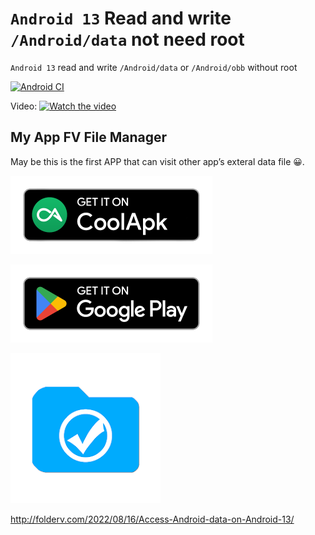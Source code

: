 # `Android 13` Read and write `/Android/data` not need root


`Android 13` read and write `/Android/data` or `/Android/obb` without root


[![Android CI](https://github.com/folderv/androidDataWithoutRootAPI33/actions/workflows/android.yml/badge.svg)](https://github.com/folderv/androidDataWithoutRootAPI33/actions/workflows/android.yml)



Video:
[![Watch the video](https://img.youtube.com/vi/-4H0K70WhDg/maxresdefault.jpg)](https://youtu.be/-4H0K70WhDg)



## My App FV File Manager

May be this is the first APP that can visit other app’s exteral data file 😀.




[<img src="/source/coolapk-badge.png" width="323" height="125" />](https://www.coolapk.com/apk/com.folderv.file)

[<img src="/source/google-play-badge.png" width="323" height="125" />](https://play.google.com/store/apps/details?id=com.folderv.file)


<img src="/source/com.folderv.file.webp" width="240" height="240" />


http://folderv.com/2022/08/16/Access-Android-data-on-Android-13/

